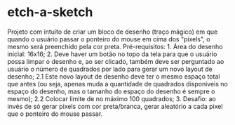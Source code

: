 # etch-a-sketch

Projeto com intuíto de criar um bloco de desenho (traço mágico) em que quando o usuário passar o ponteiro do mouse em cima dos "pixels", o mesmo será preenchido pela cor preta.
Pré-requisitos:
    1. Área do desenho inicial: 16x16;
    2. Deve haver um botão no topo da tela para que o usuário possa limpar o desenho e, ao ser clicado, também deve ser perguntado ao usuário o número de quadrados por lado para gerar um novo layout de desenho;
        2.1 Este novo layout de desenho deve ter o mesmo espaço total que antes (ou seja, apenas muda a quantidade de quadrados disponíveis no espaço do desenho, mas o tamanho do espaço do desenho é sempre o mesmo);
        2.2 Colocar limite de no máximo 100 quadrados;
    3. Desafio: ao invés de só gerar pixels com cor preta/branca, gerar aleatório a cada pixel que o ponteiro do mouse passar.

    